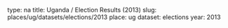 type: na
title: Uganda / Election Results (2013)
slug: places/ug/datasets/elections/2013
place: ug
dataset: elections
year: 2013
